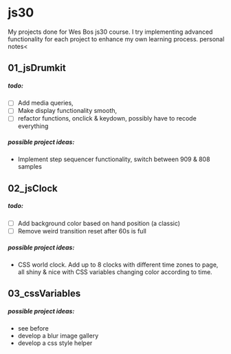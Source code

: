 # js30
My projects done for Wes Bos js30 course. I try implementing advanced functionality for each project to enhance my own learning process.
personal notes<
## 01_jsDrumkit
##### todo:
- [ ] Add media queries,
- [ ] Make display functionality smooth,
- [ ] refactor functions, onclick & keydown, possibly have to recode everything
##### possible project ideas:
- Implement step sequencer functionality, switch between 909 & 808 samples
## 02_jsClock
##### todo:
- [ ] Add background color based on hand position (a classic)
- [ ] Remove weird transition reset after 60s is full
##### possible project ideas:
- CSS world clock. Add up to 8 clocks with different time zones to page, all shiny & nice with CSS variables changing color according to time.
## 03_cssVariables
##### possible project ideas:
* see before
* develop a blur image gallery
* develop a css style helper

